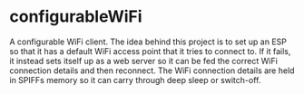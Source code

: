 # configurableWiFi
A configurable WiFi client.
The idea behind this project is to set up an ESP so that it has a default WiFi access point that it tries to connect to. If it fails, it instead sets itself up as a web server so it can be fed the correct WiFi connection details and then reconnect. The WiFi connection details are held in SPIFFs memory so it can carry through deep sleep or switch-off. 
